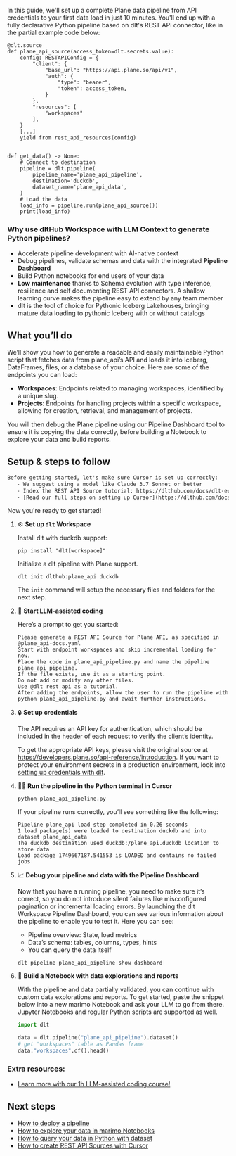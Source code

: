 In this guide, we'll set up a complete Plane data pipeline from API credentials to your first data load in just 10 minutes. You'll end up with a fully declarative Python pipeline based on dlt's REST API connector, like in the partial example code below:

```python-outcome
@dlt.source
def plane_api_source(access_token=dlt.secrets.value):
    config: RESTAPIConfig = {
        "client": {
            "base_url": "https://api.plane.so/api/v1",
            "auth": {
                "type": "bearer",
                "token": access_token,
            }
        },
        "resources": [
            "workspaces"
        ],
    }
    [...]
    yield from rest_api_resources(config)


def get_data() -> None:
    # Connect to destination
    pipeline = dlt.pipeline(
        pipeline_name='plane_api_pipeline',
        destination='duckdb',
        dataset_name='plane_api_data', 
    )
    # Load the data
    load_info = pipeline.run(plane_api_source())
    print(load_info) 
```

### Why use dltHub Workspace with LLM Context to generate Python pipelines?

- Accelerate pipeline development with AI-native context
- Debug pipelines, validate schemas and data with the integrated **Pipeline Dashboard**
- Build Python notebooks for end users of your data
- **Low maintenance** thanks to Schema evolution with type inference, resilience and self documenting REST API connectors. A shallow learning curve makes the pipeline easy to extend by any team member
- dlt is the tool of choice for Pythonic Iceberg Lakehouses, bringing mature data loading to pythonic Iceberg with or without catalogs

## What you’ll do

We’ll show you how to generate a readable and easily maintainable Python script that fetches data from plane_api’s API and loads it into Iceberg, DataFrames, files, or a database of your choice. Here are some of the endpoints you can load:

- **Workspaces**: Endpoints related to managing workspaces, identified by a unique slug.
- **Projects**: Endpoints for handling projects within a specific workspace, allowing for creation, retrieval, and management of projects.

You will then debug the Plane pipeline using our Pipeline Dashboard tool to ensure it is copying the data correctly, before building a Notebook to explore your data and build reports.

## Setup & steps to follow

```default
Before getting started, let's make sure Cursor is set up correctly:
   - We suggest using a model like Claude 3.7 Sonnet or better
   - Index the REST API Source tutorial: https://dlthub.com/docs/dlt-ecosystem/verified-sources/rest_api/ and add it to context as **@dlt rest api**
   - [Read our full steps on setting up Cursor](https://dlthub.com/docs/dlt-ecosystem/llm-tooling/cursor-restapi#23-configuring-cursor-with-documentation)
```

Now you're ready to get started!

1. ⚙️ **Set up `dlt` Workspace**
    
    Install dlt with duckdb support:
    ```shell
    pip install "dlt[workspace]"
    ```

    Initialize a dlt pipeline with Plane support.
    ```shell
    dlt init dlthub:plane_api duckdb
    ```

    The `init` command will setup the necessary files and folders for the next step.
    
2. 🤠 **Start LLM-assisted coding**
    
    Here’s a prompt to get you started:
    
    ```prompt
    Please generate a REST API Source for Plane API, as specified in @plane_api-docs.yaml 
    Start with endpoint workspaces and skip incremental loading for now. 
    Place the code in plane_api_pipeline.py and name the pipeline plane_api_pipeline. 
    If the file exists, use it as a starting point. 
    Do not add or modify any other files. 
    Use @dlt rest api as a tutorial. 
    After adding the endpoints, allow the user to run the pipeline with python plane_api_pipeline.py and await further instructions.
    ```

    
3. 🔒 **Set up credentials** 
    
    The API requires an API key for authentication, which should be included in the header of each request to verify the client’s identity.
    
    To get the appropriate API keys, please visit the original source at https://developers.plane.so/api-reference/introduction.
    If you want to protect your environment secrets in a production environment, look into [setting up credentials with dlt](https://dlthub.com/docs/walkthroughs/add_credentials).
    
4. 🏃‍♀️ **Run the pipeline in the Python terminal in Cursor**
    
    ```shell
    python plane_api_pipeline.py
    ```
    
    If your pipeline runs correctly, you’ll see something like the following:
    
    ```shell
    Pipeline plane_api load step completed in 0.26 seconds
    1 load package(s) were loaded to destination duckdb and into dataset plane_api_data
    The duckdb destination used duckdb:/plane_api.duckdb location to store data
    Load package 1749667187.541553 is LOADED and contains no failed jobs
    ```
    
5. 📈 **Debug your pipeline and data with the Pipeline Dashboard**

    Now that you have a running pipeline, you need to make sure it’s correct, so you do not introduce silent failures like misconfigured pagination or incremental loading errors. By launching the dlt Workspace Pipeline Dashboard, you can see various information about the pipeline to enable you to test it. Here you can see:
    - Pipeline overview: State, load metrics
    - Data’s schema: tables, columns, types, hints
    - You can query the data itself
    
    ```shell
    dlt pipeline plane_api_pipeline show dashboard
    ```
    
6. 🐍 **Build a Notebook with data explorations and reports**

    With the pipeline and data partially validated, you can continue with custom data explorations and reports. To get started, paste the snippet below into a new marimo Notebook and ask your LLM to go from there. Jupyter Notebooks and regular Python scripts are supported as well.

    
    ```python
    import dlt

   data = dlt.pipeline("plane_api_pipeline").dataset()
   # get "workspaces" table as Pandas frame
   data."workspaces".df().head()
    ```

### Extra resources:

- [Learn more with our 1h LLM-assisted coding course!](https://www.youtube.com/watch?v=GGid70rnJuM)

## Next steps

- [How to deploy a pipeline](https://dlthub.com/docs/walkthroughs/deploy-a-pipeline)
- [How to explore your data in marimo Notebooks](https://dlthub.com/docs/general-usage/dataset-access/marimo)
- [How to query your data in Python with dataset](https://dlthub.com/docs/general-usage/dataset-access/dataset)
- [How to create REST API Sources with Cursor](https://dlthub.com/docs/dlt-ecosystem/llm-tooling/cursor-restapi)
